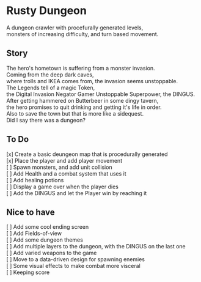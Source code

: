 # Rusty Dungeon

A dungeon crawler with procefurally generated levels,  
monsters of increasing difficulty, and turn based movement.

## Story

The hero's hometown is suffering from a monster invasion.  
Coming from the deep dark caves,  
where trolls and IKEA comes from, the invasion seems unstoppable.  
The Legends tell of a magic Token,  
the Digital Invasion Negator Gamer Unstoppable Superpower, the DINGUS.  
After getting hammered on Butterbeer in some dingy tavern,  
the hero promises to quit drinking and getting it's life in order.  
Also to save the town but that is more like a sidequest.  
Did I say there was a dungeon?

## To Do

[x] Create a basic deungeon map that is procedurally generated  
[x] Place the player and add player movement  
[ ] Spawn monsters, and add unit collision  
[ ] Add Health and a combat system that uses it  
[ ] Add healing potions  
[ ] Display a game over when the player dies  
[ ] Add the DINGUS and let the Player win by reaching it

## Nice to have

[ ] Add some cool ending screen  
[ ] Add Fields-of-view  
[ ] Add some dungeon themes  
[ ] Add multiple layers to the dungeon, with the DINGUS on the last one  
[ ] Add varied weapons to the game  
[ ] Move to a data-driven design for spawning enemies  
[ ] Some visual effects to make combat more visceral  
[ ] Keeping score
